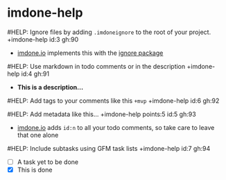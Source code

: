 imdone-help
====

#HELP: Ignore files by adding `.imdoneignore` to the root of your project. +imdone-help id:3 gh:90
- [imdone.io](https://imdone.io) implements this with the [ignore package](https://www.npmjs.com/package/ignore)

#HELP: Use markdown in todo comments or in the description +imdone-help id:4 gh:91
- **This is a description...**

#HELP: Add tags to your comments like this `+mvp` +imdone-help id:6 gh:92

#HELP: Add metadata like this... +imdone-help points:5 id:5 gh:93
- [imdone.io](https://imdone.io) adds `id:n` to all your todo comments, so take care to leave that one alone

#HELP: Include subtasks using GFM task lists +imdone-help id:7 gh:94
- [ ] A task yet to be done
- [x] This is done
